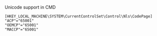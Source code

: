 Unicode support in CMD

```
[HKEY_LOCAL_MACHINE\SYSTEM\CurrentControlSet\Control\Nls\CodePage]
"ACP"="65001"
"OEMCP"="65001"
"MACCP"="65001"
```